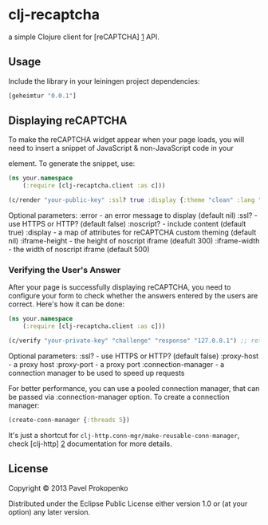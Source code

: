 # clj-recaptcha

a simple Clojure client for [reCAPTCHA] [1] API.

## Usage

Include the library in your leiningen project dependencies:

```clojure
[geheimtur "0.0.1"]
```

## Displaying reCAPTCHA

To make the reCAPTCHA widget appear when your page loads, you will need to insert a snippet of JavaScript & non-JavaScript code in your <form> element.
To generate the snippet, use:

```clojure
(ns your.namespace
    (:require [clj-recaptcha.client :as c]))

(c/render "your-public-key" :ssl? true :display {:theme "clean" :lang "de"})
```

Optional parameters:
  :error         - an error message to display (default nil)
  :ssl?          - use HTTPS or HTTP? (default false)
  :noscript?     - include <noscript> content (default true)
  :display       - a map of attributes for reCAPTCHA custom theming (default nil)
  :iframe-height - the height of noscript iframe (deafult 300)
  :iframe-width  - the width of noscript iframe (default 500)

### Verifying the User's Answer

After your page is successfully displaying reCAPTCHA, you need to configure your form to check whether the answers entered by the users are correct.
Here's how it can be done:

```clojure
(ns your.namespace
    (:require [clj-recaptcha.client :as c]))

(c/verify "your-private-key" "challenge" "response" "127.0.0.1") ;; returns {:valid? false :error "incorrect-captcha-sol"}
```
Optional parameters:
  :ssl?               - use HTTPS or HTTP? (default false)
  :proxy-host         - a proxy host
  :proxy-port         - a proxy port
  :connection-manager - a connection manager to be used to speed up requests

For better performance, you can use a pooled connection manager, that can be passed via :connection-manager option.
To create a connection manager:

```clojure
(create-conn-manager {:threads 5})
```
It's just a shortcut for `clj-http.conn-mgr/make-reusable-conn-manager`, check [clj-http] [2] documentation for more details.


## License

Copyright © 2013 Pavel Prokopenko

Distributed under the Eclipse Public License either version 1.0 or (at
your option) any later version.

[1]: https://developers.google.com/recaptcha/intro
[2]: https://github.com/dakrone/clj-http